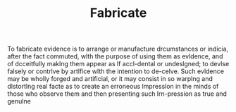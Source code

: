 ---
title: Fabricate
letter: F
permalink: "/definitions/bld-fabricate.html"
body: To fabricate evidence is to arrange or manufacture drcumstances or indicia,
  after the fact commuted, wlth the purpose of using them as evldence, and of dcceitfully
  maklng them appear as lf accl-dental or undeslgned; to devlse falsely or contrlve
  by artlfice wlth the intention to de-celve. Such evldence may be wholly forged and
  artificial, or it may consist in so warplng and dlstortlng real facte as to create
  an erroneous lmpresslon in the minds of those who observe them and then presenting
  such lrn-pression as true and genulne
published_at: '2018-07-07'
source: Black's Law Dictionary 2nd Ed (1910)
layout: post
---